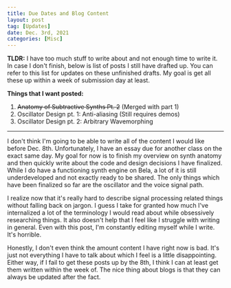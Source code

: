 ```yaml
---
title: Due Dates and Blog Content
layout: post
tag: [Updates]
date: Dec. 3rd, 2021
categories: [Misc]
---
```


**TLDR:** I have too much stuff to write about and not enough time to write it. In case I don't finish, below is list of posts I still have drafted up. You can refer to this list for updates on these unfinished drafts. My goal is get all these up within a week of submission day at least.

**Things that I want posted:**
1. ~~Anatomy of Subtractive Synths Pt. 2~~ (Merged with part 1)
2. Oscillator Design pt. 1: Anti-aliasing (Still requires demos)
3. Oscillator Design pt. 2: Arbitrary Wavemorphing

---

I don't think I'm going to be able to write all of the content I would like before Dec. 8th. Unfortunately, I have an essay due for another class on the exact same day. My goal for now is to finish my overview on synth anatomy and then quickly write about the code and design decisions I have finalized. While I do have a functioning synth engine on Bela, a lot of it is still underdeveloped and not exactly ready to be shared. The only things which have been finalized so far are the oscillator and the voice signal path.

I realize now that it's really hard to describe signal processing related things without falling back on jargon. I guess I take for granted how much I've internalized a lot of the terminology I would read about while obsessively researching things. It also doesn't help that I feel like I struggle with writing in general. Even with this post, I'm constantly editing myself while I write. It's horrible.

Honestly, I don't even think the amount content I have right now is bad. It's just not everything I have to talk about which I feel is a little disappointing. Either way, if I fail to get these posts up by the 8th, I think I can at least get them written within the week of. The nice thing about blogs is that they can always be updated after the fact.
